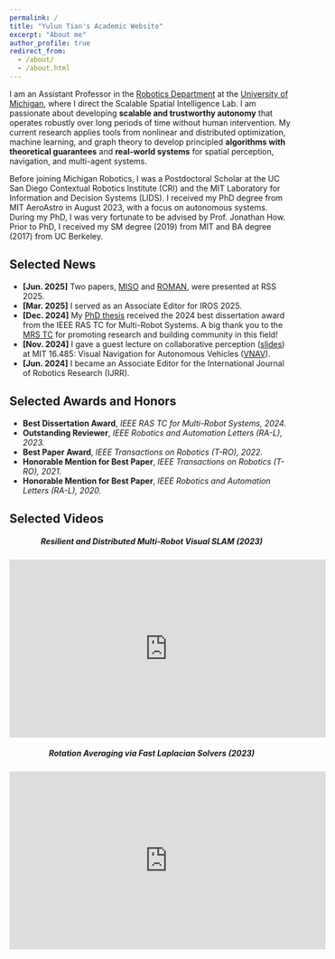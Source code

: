 ```yaml
---
permalink: /
title: "Yulun Tian's Academic Website"
excerpt: "About me"
author_profile: true
redirect_from: 
  - /about/
  - /about.html
---
```


<style>
.blue {
  color: blue;
}
</style>

I am an Assistant Professor in the [Robotics Department](https://robotics.umich.edu/) at the [University of Michigan](https://umich.edu/), where I direct the Scalable Spatial Intelligence Lab.
I am passionate about developing **scalable and trustworthy autonomy** that operates robustly over long periods of time without human intervention.
My current research applies tools from nonlinear and distributed optimization, machine learning, and graph theory to develop principled **algorithms with theoretical guarantees** and **real-world systems** for spatial perception, navigation, and multi-agent systems.

Before joining Michigan Robotics, I was a Postdoctoral Scholar at the UC San Diego Contextual Robotics Institute (CRI) and the MIT Laboratory for Information and Decision Systems (LIDS).
I received my PhD degree from MIT AeroAstro in August 2023, with a focus on autonomous systems.
During my PhD, I was very fortunate to be advised by Prof. Jonathan How.
Prior to PhD, I received my SM degree (2019) from MIT and BA degree (2017) from UC Berkeley.

Selected News
------
* **[Jun. 2025]** Two papers, [MISO](https://existentialrobotics.org/miso_rss25/) and [ROMAN](https://acl.mit.edu/roman/), were presented at RSS 2025.
* **[Mar. 2025]** I served as an Associate Editor for IROS 2025.
* **[Dec. 2024]** My [PhD thesis](https://dspace.mit.edu/handle/1721.1/152675) received the 2024 best dissertation award from the IEEE RAS TC for Multi-Robot Systems. A big thank you to the [MRS TC](https://www.multirobotsystems.org/) for promoting research and building community in this field!
* **[Nov. 2024]** I gave a guest lecture on collaborative perception ([slides](https://www.dropbox.com/scl/fi/vsxcoileqlacnzcguuecl/vnav-guest-lecture-nov-2024.pdf?rlkey=u76kifgjxahxgcng6fj8sivvi&st=obb665dw&dl=0)) at MIT 16.485: Visual Navigation for Autonomous Vehicles ([VNAV](https://vnav.mit.edu/)). 
* **[Jun. 2024]** I became an Associate Editor for the International Journal of Robotics Research (IJRR).



Selected Awards and Honors
------
* **Best Dissertation Award**, *IEEE RAS TC for Multi-Robot Systems, 2024.*
* **Outstanding Reviewer**, *IEEE Robotics and Automation Letters (RA-L), 2023.*
* **Best Paper Award**, *IEEE Transactions on Robotics (T-RO), 2022.* 
* **Honorable Mention for Best Paper**, *IEEE Transactions on Robotics (T-RO), 2021.*
* **Honorable Mention for Best Paper**, *IEEE Robotics and Automation Letters (RA-L), 2020.*


Selected Videos
------
<div class="row">
    <div class="col-sm-6" align="center">
        <h5 class="section-heading">Resilient and Distributed Multi-Robot Visual SLAM (2023)</h5>
        <iframe width="560" height="315" src="https://www.youtube.com/embed/7yYMRNMdKjY?si=oOyvCRjGUPdOPGiH" title="YouTube video player" frameborder="0" allow="accelerometer; autoplay; clipboard-write; encrypted-media; gyroscope; picture-in-picture; web-share" allowfullscreen></iframe>
    </div>
    <div class="col-sm-6" align="center">
        <h5 class="section-heading">Rotation Averaging via Fast Laplacian Solvers (2023)</h5>
        <iframe width="560" height="315" src="https://www.youtube.com/embed/egebyKrft8g?si=Nw3COTs1j7LMqN3a" title="YouTube video player" frameborder="0" allow="accelerometer; autoplay; clipboard-write; encrypted-media; gyroscope; picture-in-picture; web-share" allowfullscreen></iframe>
    </div>
</div>

